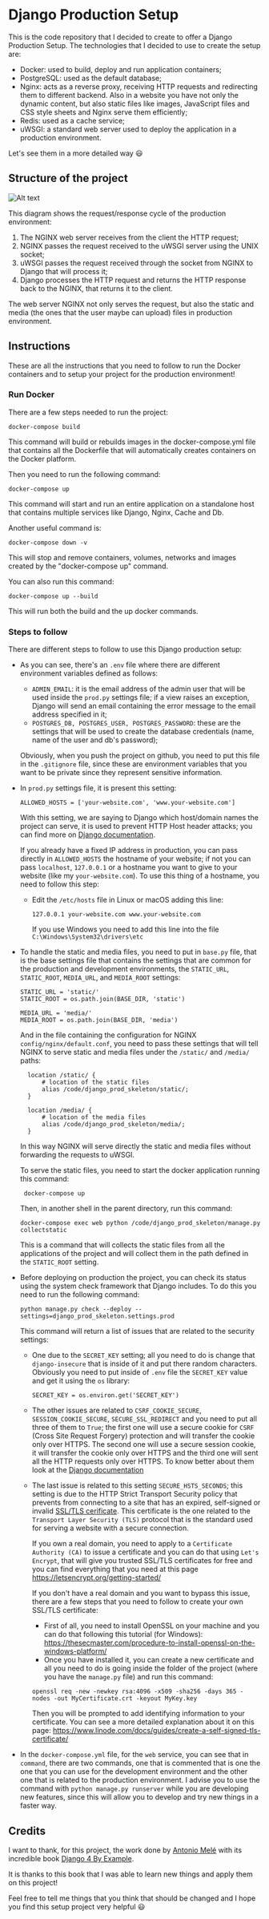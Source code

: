 # Django Production Setup 

This is the code repository that I decided to create to offer a Django Production Setup. The technologies that I decided to use to create the setup are:
  - Docker: used to build, deploy and run application containers;
  - PostgreSQL: used as the default database;
  - Nginx: acts as a reverse proxy, receiving HTTP requests and redirecting them to different backend. Also in a website you have not only the dynamic content, but also static files like images, JavaScript files and CSS style sheets and Nginx serve them efficiently;
  - Redis: used as a cache service;
  - uWSGI: a standard web server used to deploy the application in a production environment.

Let's see them in a more detailed way :smiley:

## Structure of the project

![Alt text](django_prod_skeleton/static/image_readme/Client_Server_Django_Prod_Skeleton.png)

This diagram shows the request/response cycle of the production environment:
  1. The NGINX web server receives from the client the HTTP request;
  2. NGINX passes the request received to the uWSGI server using the UNIX socket;
  3. uWSGI passes the request received through the socket from NGINX to Django that will process it;
  4. Django processes the HTTP request and returns the HTTP response back to the NGINX, that returns it to the client. 

The web server NGINX not only serves the request, but also the static and media (the ones that the user maybe can upload) files in production environment. 

## Instructions

These are all the instructions that you need to follow to run the Docker containers and to setup your project for the production environment!

### Run Docker 

There are a few steps needed to run the project: 

    docker-compose build

This command will build or rebuilds images in the docker-compose.yml file that contains all the Dockerfile that will automatically creates containers on the Docker platform.

Then you need to run the following command:

    docker-compose up

This command will start and run an entire application on a standalone host that contains multiple services like Django, Nginx, Cache and Db.

Another useful command is:

    docker-compose down -v

This will stop and remove containers, volumes, networks and images created by the "docker-compose up" command.

You can also run this command:

    docker-compose up --build

This will run both the build and the up docker commands.

### Steps to follow

There are different steps to follow to use this Django production setup:

- As you can see, there's an `.env` file where there are different environment variables defined as follows: 
  - `ADMIN_EMAIL`: it is the email address of the admin user that will be used inside the `prod.py` settings file; if a view raises an exception, Django will send an email containing the error message to the email address specified in it;
  - `POSTGRES_DB, POSTGRES_USER, POSTGRES_PASSWORD`: these are the settings that will be used to create the database credentials (name, name of the user and db's password);
  
  Obviously, when you push the project on github, you need to put this file in the `.gitignore` file, since these are environment variables that you want to be private since they represent sensitive information.

- In `prod.py` settings file, it is present this setting:

    ```
   ALLOWED_HOSTS = ['your-website.com', 'www.your-website.com']
    ```

  With this setting, we are saying to Django which host/domain names the project can serve, it is used to prevent HTTP Host header attacks; you can find more on [Django documentation](https://docs.djangoproject.com/en/4.2/ref/settings/). 
  
  If you already have a fixed IP address in production, you can pass directly in `ALLOWED_HOSTS` the hostname of your website; if not you can pass `localhost`, `127.0.0.1` or a hostname you want to give to your website (like my `your-website.com`). To use this thing of a hostname, you need to follow this step:
    - Edit the `/etc/hosts` file in Linux or macOS adding this line: 
       ```
       127.0.0.1 your-website.com www.your-website.com
       ```
       If you use Windows you need to add this line into the file `C:\Windows\System32\drivers\etc`

 - To handle the static and media files, you need to put in `base.py` file, that is the base settings file that contains the settings that are common for the production and development environments, the `STATIC_URL`, `STATIC_ROOT`, `MEDIA_URL`, and `MEDIA_ROOT` settings:
      ```
      STATIC_URL = 'static/' 
      STATIC_ROOT = os.path.join(BASE_DIR, 'static')

      MEDIA_URL = 'media/'
      MEDIA_ROOT = os.path.join(BASE_DIR, 'media')
      ```
    And in the file containing the configuration for NGINX `config/nginx/default.conf`, you need to pass these settings that will tell NGINX to serve static and media files under the `/static/` and `/media/` paths:

      ```
        location /static/ {
            # location of the static files
            alias /code/django_prod_skeleton/static/;
        }

        location /media/ { 
            # location of the media files
            alias /code/django_prod_skeleton/media/;
        }
      ```

    In this way NGINX will serve directly the static and media files without forwarding the requests to uWSGI.

    To serve the static files, you need to start the docker application running this command:

        docker-compose up
        

    Then, in another shell in the parent directory, run this command:

      ```
      docker-compose exec web python /code/django_prod_skeleton/manage.py collectstatic
      ```

    This is a command that will collects the static files from all the applications of the project and will collect them in the path defined in the `STATIC_ROOT` setting. 
 
 - Before deploying on production the project, you can check its status using the system check framework that Django includes. To do this you need to run the following command:

      ```
      python manage.py check --deploy --settings=django_prod_skeleton.settings.prod
      ```
    This command will return a list of issues that are related to the security settings:

    - One due to the `SECRET_KEY` setting; all you need to do is change that `django-insecure` that is inside of it and put there random characters. Obviously you need to put inside of `.env` file the `SECRET_KEY` value and get it using the `os` library:
          
          SECRET_KEY = os.environ.get('SECRET_KEY')
          
    - The other issues are related to `CSRF_COOKIE_SECURE`, `SESSION_COOKIE_SECURE`, `SECURE_SSL_REDIRECT` and you need to put all three of them to `True`; the first one will use a secure cookie for `CSRF` (Cross Site Request Forgery) protection and will transfer the cookie only over HTTPS. The second one will use a secure session cookie, it will transfer the cookie only over HTTPS and the third one will sent all the HTTP requests only over HTTPS. To know better about them look at the [Django documentation](https://docs.djangoproject.com/en/4.2/ref/settings/)

    - The last issue is related to this setting `SECURE_HSTS_SECONDS`; this setting is due to the HTTP Strict Transport Security policy that prevents from connecting to a site that has an expired, self-signed or invalid [SSL/TLS cerificate](https://aws.amazon.com/it/what-is/ssl-certificate/#:~:text=SSL%2FTLS%20stands%20for%20secure,using%20the%20SSL%2FTLS%20protocol.). This certificate is the one related to the `Transport Layer Security (TLS)` protocol that is the standard used for serving a website with a secure connection. 
    
      If you own a real domain, you need to apply to a `Certificate Authority (CA)` to issue a certificate and you can do that using `Let's Encrypt`, that will give you trusted SSL/TLS certificates for free and you can find everything that you need at this page https://letsencrypt.org/getting-started/ 

      If you don't have a real domain and you want to bypass this issue, there are a few steps that you need to follow to create your own SSL/TLS certificate:
        - First of all, you need to install OpenSSL on your machine and you can do that following this tutorial (for Windows): 
        https://thesecmaster.com/procedure-to-install-openssl-on-the-windows-platform/
        - Once you have installed it, you can create a new certificate and all you need to do is going inside the folder of the project (where you have the `manage.py` file) and run this command: 

        ```
        openssl req -new -newkey rsa:4096 -x509 -sha256 -days 365 -nodes -out MyCertificate.crt -keyout MyKey.key
        ```

        Then you will be prompted to add identifying information to your certificate. You can see a more detailed explanation about it on this page: https://www.linode.com/docs/guides/create-a-self-signed-tls-certificate/
  
  - In the `docker-compose.yml` file, for the `web` service, you can see that in `command`, there are two commands, one that is commented that is one the one that you can use for the development environment and the other one that is related to the production environment. I advise you to use the command with `python manage.py runserver` while you are developing new features, since this will allow you to develop and try new things in a faster way. 

## Credits

I want to thank, for this project, the work done by [Antonio Melé](https://antoniomele.es/) with its incredible book [Django 4 By Example](https://djangobyexample.com/). 

It is thanks to this book that I was able to learn new things and apply them on this project! 


Feel free to tell me things that you think that should be changed and I hope you find this setup project very helpful :smiley:










